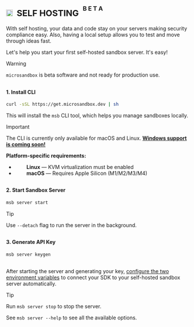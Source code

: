 # <sub><img height="18" src="https://octicons-col.vercel.app/home/A770EF">&nbsp;&nbsp;SELF HOSTING&nbsp;&nbsp;<sup><sup>B E T A</sup></sup></sub>

With self hosting, your data and code stay on your servers making security compliance easy. Also, having a local setup allows you to test and move through ideas fast.

Let's help you start your first self-hosted sandbox server. It's easy!

> [!WARNING]
>
> `microsandbox` is beta software and not ready for production use.

##

#### 1. Install CLI

```sh
curl -sSL https://get.microsandbox.dev | sh
```

This will install the `msb` CLI tool, which helps you manage sandboxes locally.

> [!IMPORTANT]
>
> The CLI is currently only available for macOS and Linux. **[Windows support is coming soon!](https://github.com/microsandbox/microsandbox/issues/47)**
>
> **Platform-specific requirements:**
>
> - <a href="https://microsandbox.dev#gh-light-mode-only" target="_blank"><img src="https://cdn.simpleicons.org/linux/black" height="14"/></a><a href="https://microsandbox.dev#gh-dark-mode-only" target="_blank"><img src="https://cdn.simpleicons.org/linux/white" height="14"/></a> **Linux** — KVM virtualization must be enabled
> - <a href="https://microsandbox.dev#gh-light-mode-only" target="_blank"><img src="https://cdn.simpleicons.org/apple" height="14"/></a><a href="https://microsandbox.dev#gh-dark-mode-only" target="_blank"><img src="https://cdn.simpleicons.org/apple/white" height="14"/></a> **macOS** — Requires Apple Silicon (M1/M2/M3/M4)

##

#### 2. Start Sandbox Server

```sh
msb server start
```

> [!TIP]
>
> Use `--detach` flag to run the server in the background.

##

#### 3. Generate API Key

```sh
msb server keygen
```

##

After starting the server and generating your key, [configure the two environment variables](#1get-api-key) to connect your SDK to your self-hosted sandbox server automatically.

> [!TIP]
>
> Run `msb server stop` to stop the server.
>
> See `msb server --help` to see all the available options.
